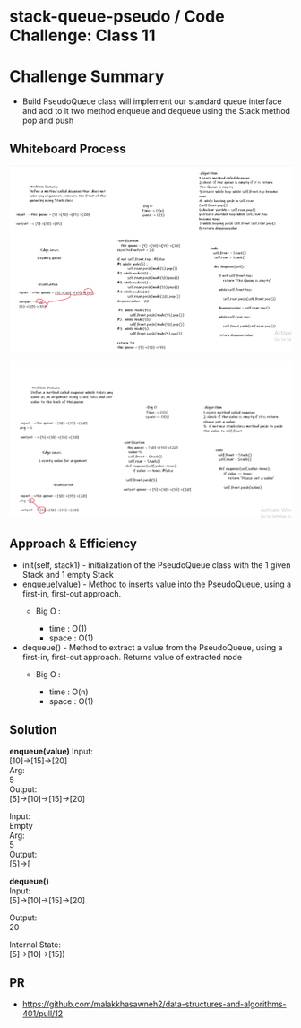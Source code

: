 # stack-queue-pseudo / Code Challenge: Class 11

# Challenge Summary

* Build PseudoQueue class will implement our standard queue interface and add to it two method enqueue and dequeue using the Stack method pop and push

## Whiteboard Process

![Whiteboard Solution](https://github.com/malakkhasawneh2/data-structures-and-algorithms-401/blob/stack-queue-pseudo/code-challenge/stack-queue-pseudo/d.PNG)

![Whiteboard Solution](https://github.com/malakkhasawneh2/data-structures-and-algorithms-401/blob/stack-queue-pseudo/code-challenge/stack-queue-pseudo/e.PNG)

## Approach & Efficiency
* init(self, stack1) - initialization of the PseudoQueue class with the 1 given Stack and 1 empty Stack
* enqueue(value) - Method to inserts value into the PseudoQueue, using a first-in, first-out approach.
  * Big O :

    * time : O(1)
    * space : O(1)
* dequeue() - Method to extract a value from the PseudoQueue, using a first-in, first-out approach. Returns value of extracted node
  * Big O :

    * time : O(n)
    * space : O(1)

## Solution
**enqueue(value)**
Input: </br>
[10]->[15]->[20] </br>
Arg: </br>
5 </br>
Output: </br>
[5]->[10]->[15]->[20] </br>

Input: </br>
Empty </br>
Arg: </br>
5 </br>
Output: </br>
[5]->[ </br>

**dequeue()** </br>
Input: </br>
[5]->[10]->[15]->[20] </br>

Output: </br>
20 </br>

Internal State: </br>
[5]->[10]->[15]) </br>

## PR 
* https://github.com/malakkhasawneh2/data-structures-and-algorithms-401/pull/12
